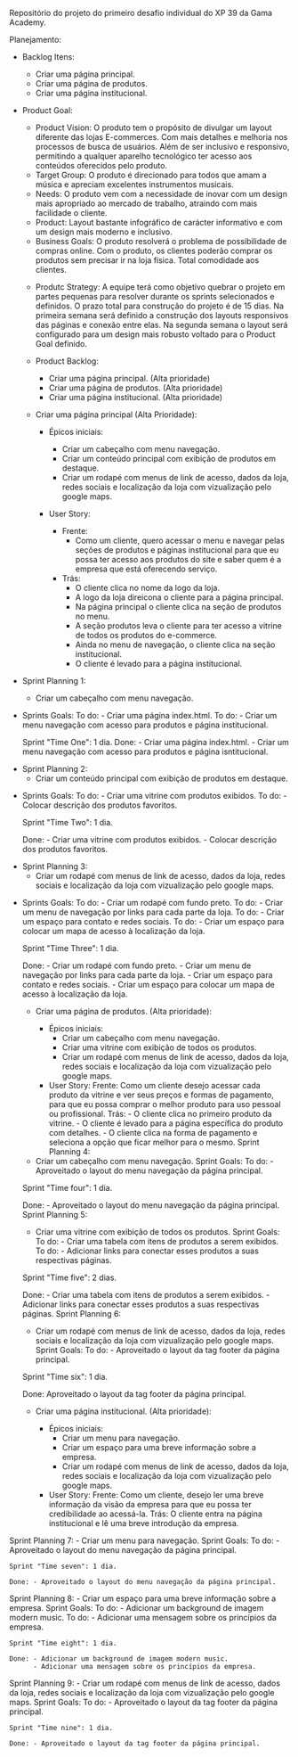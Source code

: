 Repositório do projeto do primeiro desafio individual do XP 39 da Gama Academy.

Planejamento:

* Backlog Itens:
    - Criar uma página principal.
    - Criar uma página de produtos.
    - Criar uma página institucional. 

* Product Goal: 
    - Product Vision: O produto tem o propósito de divulgar um layout diferente das lojas E-commerces. Com mais detalhes e melhoria nos processos de busca de usuários. Além de ser inclusivo e responsivo, permitindo a qualquer aparelho tecnológico ter acesso aos conteúdos oferecidos pelo produto.
    - Target Group: O produto é direcionado para todos que amam a música e apreciam excelentes instrumentos musicais.
    - Needs: O produto vem com a necessidade de inovar com um design mais apropriado ao mercado de trabalho, atraindo com mais facilidade o cliente. 
    - Product: Layout bastante infográfico de carácter informativo e com um design mais moderno e inclusivo.
    - Business Goals: O produto resolverá o problema de possibilidade de compras online. Com o produto, os clientes poderão comprar os produtos sem precisar ir na loja física. Total comodidade aos clientes.

    * Produtc Strategy: A equipe terá como objetivo quebrar o projeto em partes pequenas para resolver durante os sprints selecionados e definidos. O prazo total para construção do projeto é de 15 dias. Na primeira semana será definido a construção dos layouts responsivos das páginas e conexão entre elas. Na segunda semana o layout será configurado para um design mais robusto voltado para o Product Goal definido.

    * Product Backlog: 
        - Criar uma página principal. (Alta prioridade)
        - Criar uma página de produtos. (Alta prioridade)
        - Criar uma página institucional. (Alta prioridade)
    
    * Criar uma página principal (Alta Prioridade):

        - Épicos iniciais: 
            - Criar um cabeçalho com menu navegação.
            - Criar um conteúdo principal com exibição de produtos em destaque.
            - Criar um rodapé com menus de link de acesso, dados da loja, redes sociais e localização da loja com vizualização pelo google maps.
        
        - User Story:
            - Frente:
                - Como um cliente, quero acessar o menu e navegar pelas seções de produtos e páginas institucional para que eu possa ter acesso aos produtos do site e saber quem é a empresa que está oferecendo serviço.
            - Trás:
                - O cliente clica no nome da logo da loja.
                - A logo da loja direicona o cliente para a página principal.
                - Na página principal o cliente clica na seção de produtos no menu.
                - A seção produtos leva o cliente para ter acesso a vitrine de todos os produtos do e-commerce.
                - Ainda no menu de navegação, o cliente clica na seção institucional.
                - O cliente é levado para a página institucional.

* Sprint Planning 1:
    - Criar um cabeçalho com menu navegação.
- Sprints Goals:
    To do: - Criar uma página index.html.
    To do: - Criar um menu navegação com acesso para produtos e página institucional.

    Sprint "Time One": 1 dia.
    Done: - Criar uma página index.html.
          - Criar um menu navegação com acesso para produtos e página isntitucional.
* Sprint Planning 2:
    - Criar um conteúdo principal com exibição de produtos em destaque.
- Sprints Goals: 
    To do: - Criar uma vitrine com produtos exibidos.
    To do: - Colocar descrição dos produtos favoritos.

    Sprint "Time Two": 1 dia.

    Done: - Criar uma vitrine com produtos exibidos.
          - Colocar descrição dos produtos favoritos.
* Sprint Planning 3:
    - Criar um rodapé com menus de link de acesso, dados da loja, redes sociais e localização da loja com vizualização pelo google maps.
- Sprints Goals: 
    To do: - Criar um rodapé com fundo preto.
    To do: - Criar um menu de navegação por links para cada parte da loja.
    To do: - Criar um espaço para contato e redes sociais.
    To do: - Criar um espaço para colocar um mapa de acesso à localização da loja.

    Sprint "Time Three": 1 dia.

    Done: - Criar um rodapé com fundo preto.
          - Criar um menu de navegação por links para cada parte da loja.
          - Criar um espaço para contato e redes sociais.
          - Criar um espaço para colocar um mapa de acesso à localização da loja.

    * Criar uma página de produtos. (Alta prioridade):

        - Épicos iniciais: 
            - Criar um cabeçalho com menu navegação.
            - Criar uma vitrine com exibição de todos os produtos.
            - Criar um rodapé com menus de link de acesso, dados da loja, redes sociais e localização da loja com vizualização pelo google maps.
        - User Story: 
            Frente: Como um cliente desejo acessar cada produto da vitrine e ver seus preços e formas de pagamento, para que eu possa comprar o melhor produto para uso pessoal ou profissional.
            Trás: - O cliente clica no primeiro produto da vitrine.
                  - O cliente é levado para a página específica do produto com detalhes.
                  - O cliente clica na forma de pagamento e seleciona a opção que ficar melhor para o mesmo.
Sprint Planning 4:
    - Criar um cabeçalho com menu navegação.
Sprint Goals:
    To do: - Aproveitado o layout do menu navegação da página principal.

    Sprint "Time four": 1 dia.
    
    Done: - Aproveitado o layout do menu navegação da página principal.
Sprint Planning 5:
    - Criar uma vitrine com exibição de todos os produtos.
Sprint Goals: 
    To do: - Criar uma tabela com itens de produtos a serem exibidos.
    To do: - Adicionar links para conectar esses produtos a suas respectivas páginas.

    Sprint "Time five": 2 dias.

    Done: - Criar uma tabela com itens de produtos a serem exibidos.
          - Adicionar links para conectar esses produtos a suas respectivas páginas.
Sprint Planning 6:
    - Criar um rodapé com menus de link de acesso, dados da loja, redes sociais e localização da loja com vizualização pelo google maps.
Sprint Goals:
    To do: - Aproveitado o layout da tag footer da página principal.

    Sprint "Time six": 1 dia.

    Done: Aproveitado o layout da tag footer da página principal.

    * Criar uma página institucional. (Alta prioridade):

        - Épicos iniciais: 
            - Criar um menu para navegação.
            - Criar um espaço para uma breve informação sobre a empresa.
            - Criar um rodapé com menus de link de acesso, dados da loja, redes sociais e localização da loja com vizualização pelo google maps.
        - User Story: 
            Frente: Como um cliente, desejo ler uma breve informação da visão da empresa para que eu possa ter credibilidade ao acessá-la.
            Trás: O cliente entra na página institucional e lê uma breve introdução da empresa.

Sprint Planning 7:
    - Criar um menu para navegação.
Sprint Goals:
    To do: - Aproveitado o layout do menu navegação da página principal.

    Sprint "Time seven": 1 dia.

    Done: - Aproveitado o layout do menu navegação da página principal.
Sprint Planning 8:
    - Criar um espaço para uma breve informação sobre a empresa.
Sprint Goals:
    To do: - Adicionar um background de imagem modern music.
    To do: - Adicionar uma mensagem sobre os princípios da empresa.

    Sprint "Time eight": 1 dia.

    Done: - Adicionar um background de imagem modern music.
          - Adicionar uma mensagem sobre os princípios da empresa.
Sprint Planning 9:
    - Criar um rodapé com menus de link de acesso, dados da loja, redes sociais e localização da loja com vizualização pelo google maps.
Sprint Goals:
    To do: - Aproveitado o layout da tag footer da página principal.

    Sprint "Time nine": 1 dia.

    Done: - Aproveitado o layout da tag footer da página principal.